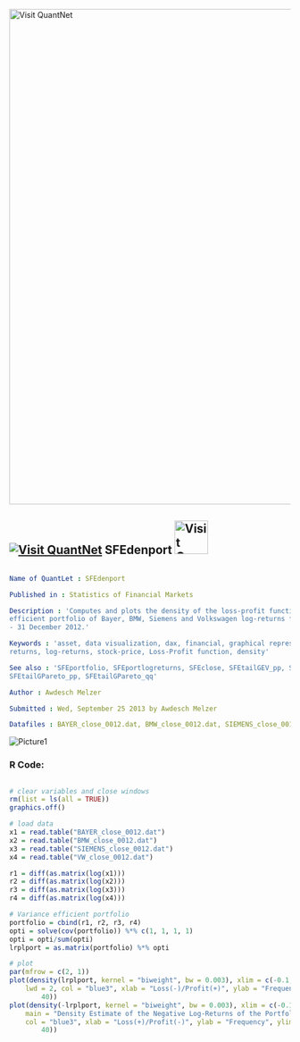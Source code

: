 
[<img src="https://github.com/QuantLet/Styleguide-and-FAQ/blob/master/pictures/banner.png" width="887" alt="Visit QuantNet">](http://quantlet.de/)

## [<img src="https://github.com/QuantLet/Styleguide-and-FAQ/blob/master/pictures/qloqo.png" alt="Visit QuantNet">](http://quantlet.de/) **SFEdenport** [<img src="https://github.com/QuantLet/Styleguide-and-FAQ/blob/master/pictures/QN2.png" width="60" alt="Visit QuantNet 2.0">](http://quantlet.de/)

```yaml

Name of QuantLet : SFEdenport

Published in : Statistics of Financial Markets

Description : 'Computes and plots the density of the loss-profit function for the variance
efficient portfolio of Bayer, BMW, Siemens and Volkswagen log-returns for the period 1 January 2000
- 31 December 2012.'

Keywords : 'asset, data visualization, dax, financial, graphical representation, plot, portfolio,
returns, log-returns, stock-price, Loss-Profit function, density'

See also : 'SFEportfolio, SFEportlogreturns, SFEclose, SFEtailGEV_pp, SFEtailGEV_qq,
SFEtailGPareto_pp, SFEtailGPareto_qq'

Author : Awdesch Melzer

Submitted : Wed, September 25 2013 by Awdesch Melzer

Datafiles : BAYER_close_0012.dat, BMW_close_0012.dat, SIEMENS_close_0012.dat, VW_close_0012.dat

```

![Picture1](SFEdenport-1.png)


### R Code:
```r

# clear variables and close windows
rm(list = ls(all = TRUE))
graphics.off()

# load data
x1 = read.table("BAYER_close_0012.dat")
x2 = read.table("BMW_close_0012.dat")
x3 = read.table("SIEMENS_close_0012.dat")
x4 = read.table("VW_close_0012.dat")

r1 = diff(as.matrix(log(x1)))
r2 = diff(as.matrix(log(x2)))
r3 = diff(as.matrix(log(x3)))
r4 = diff(as.matrix(log(x4)))

# Variance efficient portfolio
portfolio = cbind(r1, r2, r3, r4)
opti = solve(cov(portfolio)) %*% c(1, 1, 1, 1)
opti = opti/sum(opti)
lrplport = as.matrix(portfolio) %*% opti

# plot
par(mfrow = c(2, 1))
plot(density(lrplport, kernel = "biweight", bw = 0.003), xlim = c(-0.1, 0.1), main = "Density Estimate of the Positive Log-Returns of the Portfolio", 
    lwd = 2, col = "blue3", xlab = "Loss(-)/Profit(+)", ylab = "Frequency", ylim = c(0, 
        40))
plot(density(-lrplport, kernel = "biweight", bw = 0.003), xlim = c(-0.1, 0.1), 
    main = "Density Estimate of the Negative Log-Returns of the Portfolio", lwd = 2, 
    col = "blue3", xlab = "Loss(+)/Profit(-)", ylab = "Frequency", ylim = c(0, 
        40))

```
